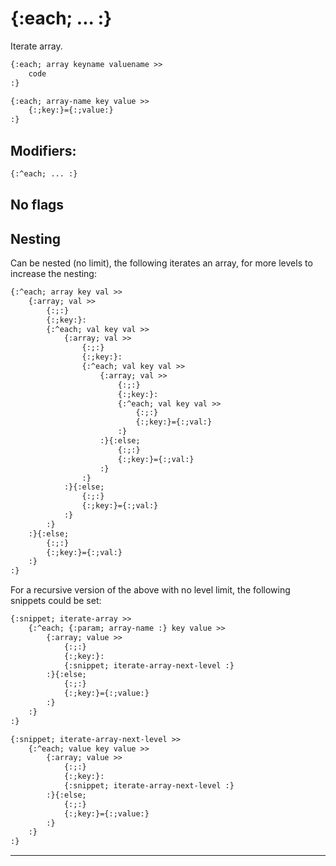 {:each; ... :}
==============

Iterate array.

```html
{:each; array keyname valuename >>
    code
:}

{:each; array-name key value >>
    {:;key:}={:;value:}
:}
```

Modifiers:
----------

```html
{:^each; ... :}
```

No flags
--------

Nesting
-------

Can be nested (no limit), the following iterates an array, for more levels to increase the nesting:

```html
{:^each; array key val >>
    {:array; val >>
        {:;:}
        {:;key:}:
        {:^each; val key val >>
            {:array; val >>
                {:;:}
                {:;key:}:
                {:^each; val key val >>
                    {:array; val >>
                        {:;:}
                        {:;key:}:
                        {:^each; val key val >>
                            {:;:}
                            {:;key:}={:;val:}
                        :}
                    :}{:else;
                        {:;:}
                        {:;key:}={:;val:}
                    :}
                :}
            :}{:else;
                {:;:}
                {:;key:}={:;val:}
            :}
        :}
    :}{:else;
        {:;:}
        {:;key:}={:;val:}
    :}
:}
```

For a recursive version of the above with no level limit, the following snippets could be set:

```html
{:snippet; iterate-array >>
    {:^each; {:param; array-name :} key value >>
        {:array; value >>
            {:;:}
            {:;key:}:
            {:snippet; iterate-array-next-level :}
        :}{:else;
            {:;:}
            {:;key:}={:;value:}
        :}
    :}
:}

{:snippet; iterate-array-next-level >>
    {:^each; value key value >>
        {:array; value >>
            {:;:}
            {:;key:}:
            {:snippet; iterate-array-next-level :}
        :}{:else;
            {:;:}
            {:;key:}={:;value:}
        :}
    :}
:}
```

---
